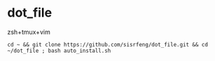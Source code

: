 # dot_file
zsh+tmux+vim

`cd ~ && git clone https://github.com/sisrfeng/dot_file.git && cd ~/dot_file ; bash auto_install.sh`

